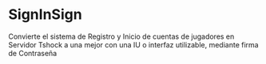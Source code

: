# SignInSign
Convierte el sistema de Registro y Inicio de cuentas de jugadores en Servidor Tshock a una mejor con una IU o interfaz utilizable, mediante firma de Contraseña
